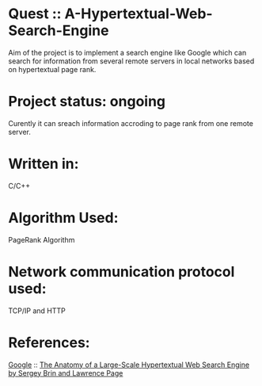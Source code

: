 # Quest :: A-Hypertextual-Web-Search-Engine 
   Aim of the project is to implement a search engine like Google which can search for information from several remote servers in local networks based on hypertextual page rank.
# Project status: ongoing
   Curently it can sreach information accroding to page rank from one remote server. 
# Written in:
   C/C++ 
# Algorithm Used:
   PageRank Algorithm
# Network communication protocol used:
   TCP/IP and HTTP  
# References:
   <a href="https://www.google.com">Google</a> :: <a href="http://infolab.stanford.edu/~backrub/google.html">The Anatomy of a Large-Scale Hypertextual Web Search Engine by Sergey Brin and Lawrence Page

   
